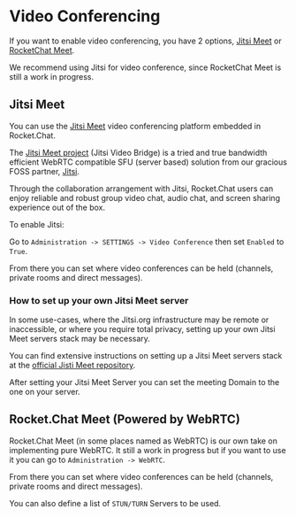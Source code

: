 # Video Conferencing

If you want to enable video conferencing, you have 2 options, [Jitsi Meet](setting-up-video-conferencing.md#jitsi-meet) or [RocketChat Meet](setting-up-video-conferencing.md#rocketchat-meet-powered-by-webrtc).

We recommend using Jitsi for video conference, since RocketChat Meet is still a work in progress.

## Jitsi Meet

You can use the [Jitsi Meet](https://jitsi.org/jitsi-meet/) video conferencing platform embedded in Rocket.Chat.

The [Jitsi Meet project](https://jitsi.org/Projects/JitsiMeet) \(Jitsi Video Bridge\) is a tried and true bandwidth efficient WebRTC compatible SFU \(server based\) solution from our gracious FOSS partner, [Jitsi](https://jitsi.org/).

Through the collaboration arrangement with Jitsi, Rocket.Chat users can enjoy reliable and robust group video chat, audio chat, and screen sharing experience out of the box.

To enable Jitsi:

Go to `Administration -> SETTINGS -> Video Conference` then set `Enabled` to `True`.

From there you can set where video conferences can be held \(channels, private rooms and direct messages\).

### How to set up your own Jitsi Meet server

In some use-cases, where the Jitsi.org infrastructure may be remote or inaccessible, or where you require total privacy, setting up your own Jitsi Meet servers stack may be necessary.

You can find extensive instructions on setting up a Jitsi Meet servers stack at the [official Jisti Meet repository](https://github.com/jitsi/jitsi-meet).

After setting your Jitsi Meet Server you can set the meeting Domain to the one on your server.

## Rocket.Chat Meet \(Powered by WebRTC\)

Rocket.Chat Meet \(in some places named as WebRTC\) is our own take on implementing pure WebRTC. It still a work in progress but if you want to use it you can go to `Administration -> WebRTC`.

From there you can set where video conferences can be held \(channels, private rooms and direct messages\).

You can also define a list of `STUN/TURN` Servers to be used.

